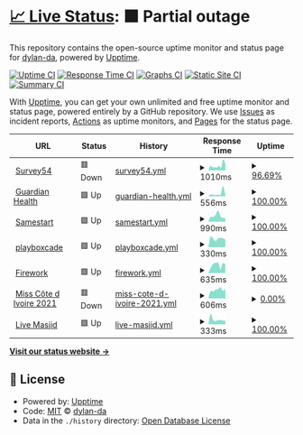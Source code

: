 # [📈 Live Status](https://dylan-da.github.io/ayoba-microapp-uptime-monitor): <!--live status--> **🟧 Partial outage**

This repository contains the open-source uptime monitor and status page for [dylan-da](https://dylan-da.github.io/ayoba-microapp-uptime-monitor), powered by [Upptime](https://github.com/upptime/upptime).

[![Uptime CI](https://github.com/dylan-da/ayoba-microapp-uptime-monitor/workflows/Uptime%20CI/badge.svg)](https://github.com/dylan-da/ayoba-microapp-uptime-monitor/actions?query=workflow%3A%22Uptime+CI%22)
[![Response Time CI](https://github.com/dylan-da/ayoba-microapp-uptime-monitor/workflows/Response%20Time%20CI/badge.svg)](https://github.com/dylan-da/ayoba-microapp-uptime-monitor/actions?query=workflow%3A%22Response+Time+CI%22)
[![Graphs CI](https://github.com/dylan-da/ayoba-microapp-uptime-monitor/workflows/Graphs%20CI/badge.svg)](https://github.com/dylan-da/ayoba-microapp-uptime-monitor/actions?query=workflow%3A%22Graphs+CI%22)
[![Static Site CI](https://github.com/dylan-da/ayoba-microapp-uptime-monitor/workflows/Static%20Site%20CI/badge.svg)](https://github.com/dylan-da/ayoba-microapp-uptime-monitor/actions?query=workflow%3A%22Static+Site+CI%22)
[![Summary CI](https://github.com/dylan-da/ayoba-microapp-uptime-monitor/workflows/Summary%20CI/badge.svg)](https://github.com/dylan-da/ayoba-microapp-uptime-monitor/actions?query=workflow%3A%22Summary+CI%22)

With [Upptime](https://upptime.js.org), you can get your own unlimited and free uptime monitor and status page, powered entirely by a GitHub repository. We use [Issues](https://github.com/dylan-da/ayoba-microapp-uptime-monitor/issues) as incident reports, [Actions](https://github.com/dylan-da/ayoba-microapp-uptime-monitor/actions) as uptime monitors, and [Pages](https://dylan-da.github.io/ayoba-microapp-uptime-monitor) for the status page.

<!--start: status pages-->
<!-- This summary is generated by Upptime (https://github.com/upptime/upptime) -->
<!-- Do not edit this manually, your changes will be overwritten -->
<!-- prettier-ignore -->
| URL | Status | History | Response Time | Uptime |
| --- | ------ | ------- | ------------- | ------ |
| <img alt="" src="https://icons.duckduckgo.com/ip3/survey54.com.ico" height="13"> [Survey54](https://survey54.com/open-surveys) | 🟥 Down | [survey54.yml](https://github.com/dylan-da/ayoba-microapp-uptime-monitor/commits/HEAD/history/survey54.yml) | <details><summary><img alt="Response time graph" src="./graphs/survey54/response-time-week.png" height="20"> 1010ms</summary><br><a href="https://dylan-da.github.io/ayoba-microapp-uptime-monitor/history/survey54"><img alt="Response time 2326" src="https://img.shields.io/endpoint?url=https%3A%2F%2Fraw.githubusercontent.com%2Fdylan-da%2Fayoba-microapp-uptime-monitor%2FHEAD%2Fapi%2Fsurvey54%2Fresponse-time.json"></a><br><a href="https://dylan-da.github.io/ayoba-microapp-uptime-monitor/history/survey54"><img alt="24-hour response time 1893" src="https://img.shields.io/endpoint?url=https%3A%2F%2Fraw.githubusercontent.com%2Fdylan-da%2Fayoba-microapp-uptime-monitor%2FHEAD%2Fapi%2Fsurvey54%2Fresponse-time-day.json"></a><br><a href="https://dylan-da.github.io/ayoba-microapp-uptime-monitor/history/survey54"><img alt="7-day response time 1010" src="https://img.shields.io/endpoint?url=https%3A%2F%2Fraw.githubusercontent.com%2Fdylan-da%2Fayoba-microapp-uptime-monitor%2FHEAD%2Fapi%2Fsurvey54%2Fresponse-time-week.json"></a><br><a href="https://dylan-da.github.io/ayoba-microapp-uptime-monitor/history/survey54"><img alt="30-day response time 1728" src="https://img.shields.io/endpoint?url=https%3A%2F%2Fraw.githubusercontent.com%2Fdylan-da%2Fayoba-microapp-uptime-monitor%2FHEAD%2Fapi%2Fsurvey54%2Fresponse-time-month.json"></a><br><a href="https://dylan-da.github.io/ayoba-microapp-uptime-monitor/history/survey54"><img alt="1-year response time 2339" src="https://img.shields.io/endpoint?url=https%3A%2F%2Fraw.githubusercontent.com%2Fdylan-da%2Fayoba-microapp-uptime-monitor%2FHEAD%2Fapi%2Fsurvey54%2Fresponse-time-year.json"></a></details> | <details><summary><a href="https://dylan-da.github.io/ayoba-microapp-uptime-monitor/history/survey54">96.69%</a></summary><a href="https://dylan-da.github.io/ayoba-microapp-uptime-monitor/history/survey54"><img alt="All-time uptime 35.19%" src="https://img.shields.io/endpoint?url=https%3A%2F%2Fraw.githubusercontent.com%2Fdylan-da%2Fayoba-microapp-uptime-monitor%2FHEAD%2Fapi%2Fsurvey54%2Fuptime.json"></a><br><a href="https://dylan-da.github.io/ayoba-microapp-uptime-monitor/history/survey54"><img alt="24-hour uptime 76.86%" src="https://img.shields.io/endpoint?url=https%3A%2F%2Fraw.githubusercontent.com%2Fdylan-da%2Fayoba-microapp-uptime-monitor%2FHEAD%2Fapi%2Fsurvey54%2Fuptime-day.json"></a><br><a href="https://dylan-da.github.io/ayoba-microapp-uptime-monitor/history/survey54"><img alt="7-day uptime 96.69%" src="https://img.shields.io/endpoint?url=https%3A%2F%2Fraw.githubusercontent.com%2Fdylan-da%2Fayoba-microapp-uptime-monitor%2FHEAD%2Fapi%2Fsurvey54%2Fuptime-week.json"></a><br><a href="https://dylan-da.github.io/ayoba-microapp-uptime-monitor/history/survey54"><img alt="30-day uptime 28.41%" src="https://img.shields.io/endpoint?url=https%3A%2F%2Fraw.githubusercontent.com%2Fdylan-da%2Fayoba-microapp-uptime-monitor%2FHEAD%2Fapi%2Fsurvey54%2Fuptime-month.json"></a><br><a href="https://dylan-da.github.io/ayoba-microapp-uptime-monitor/history/survey54"><img alt="1-year uptime 2.77%" src="https://img.shields.io/endpoint?url=https%3A%2F%2Fraw.githubusercontent.com%2Fdylan-da%2Fayoba-microapp-uptime-monitor%2FHEAD%2Fapi%2Fsurvey54%2Fuptime-year.json"></a></details>
| <img alt="" src="https://icons.duckduckgo.com/ip3/guardianhealth.io.ico" height="13"> [Guardian Health](https://guardianhealth.io/) | 🟩 Up | [guardian-health.yml](https://github.com/dylan-da/ayoba-microapp-uptime-monitor/commits/HEAD/history/guardian-health.yml) | <details><summary><img alt="Response time graph" src="./graphs/guardian-health/response-time-week.png" height="20"> 556ms</summary><br><a href="https://dylan-da.github.io/ayoba-microapp-uptime-monitor/history/guardian-health"><img alt="Response time 537" src="https://img.shields.io/endpoint?url=https%3A%2F%2Fraw.githubusercontent.com%2Fdylan-da%2Fayoba-microapp-uptime-monitor%2FHEAD%2Fapi%2Fguardian-health%2Fresponse-time.json"></a><br><a href="https://dylan-da.github.io/ayoba-microapp-uptime-monitor/history/guardian-health"><img alt="24-hour response time 190" src="https://img.shields.io/endpoint?url=https%3A%2F%2Fraw.githubusercontent.com%2Fdylan-da%2Fayoba-microapp-uptime-monitor%2FHEAD%2Fapi%2Fguardian-health%2Fresponse-time-day.json"></a><br><a href="https://dylan-da.github.io/ayoba-microapp-uptime-monitor/history/guardian-health"><img alt="7-day response time 556" src="https://img.shields.io/endpoint?url=https%3A%2F%2Fraw.githubusercontent.com%2Fdylan-da%2Fayoba-microapp-uptime-monitor%2FHEAD%2Fapi%2Fguardian-health%2Fresponse-time-week.json"></a><br><a href="https://dylan-da.github.io/ayoba-microapp-uptime-monitor/history/guardian-health"><img alt="30-day response time 477" src="https://img.shields.io/endpoint?url=https%3A%2F%2Fraw.githubusercontent.com%2Fdylan-da%2Fayoba-microapp-uptime-monitor%2FHEAD%2Fapi%2Fguardian-health%2Fresponse-time-month.json"></a><br><a href="https://dylan-da.github.io/ayoba-microapp-uptime-monitor/history/guardian-health"><img alt="1-year response time 554" src="https://img.shields.io/endpoint?url=https%3A%2F%2Fraw.githubusercontent.com%2Fdylan-da%2Fayoba-microapp-uptime-monitor%2FHEAD%2Fapi%2Fguardian-health%2Fresponse-time-year.json"></a></details> | <details><summary><a href="https://dylan-da.github.io/ayoba-microapp-uptime-monitor/history/guardian-health">100.00%</a></summary><a href="https://dylan-da.github.io/ayoba-microapp-uptime-monitor/history/guardian-health"><img alt="All-time uptime 99.46%" src="https://img.shields.io/endpoint?url=https%3A%2F%2Fraw.githubusercontent.com%2Fdylan-da%2Fayoba-microapp-uptime-monitor%2FHEAD%2Fapi%2Fguardian-health%2Fuptime.json"></a><br><a href="https://dylan-da.github.io/ayoba-microapp-uptime-monitor/history/guardian-health"><img alt="24-hour uptime 100.00%" src="https://img.shields.io/endpoint?url=https%3A%2F%2Fraw.githubusercontent.com%2Fdylan-da%2Fayoba-microapp-uptime-monitor%2FHEAD%2Fapi%2Fguardian-health%2Fuptime-day.json"></a><br><a href="https://dylan-da.github.io/ayoba-microapp-uptime-monitor/history/guardian-health"><img alt="7-day uptime 100.00%" src="https://img.shields.io/endpoint?url=https%3A%2F%2Fraw.githubusercontent.com%2Fdylan-da%2Fayoba-microapp-uptime-monitor%2FHEAD%2Fapi%2Fguardian-health%2Fuptime-week.json"></a><br><a href="https://dylan-da.github.io/ayoba-microapp-uptime-monitor/history/guardian-health"><img alt="30-day uptime 100.00%" src="https://img.shields.io/endpoint?url=https%3A%2F%2Fraw.githubusercontent.com%2Fdylan-da%2Fayoba-microapp-uptime-monitor%2FHEAD%2Fapi%2Fguardian-health%2Fuptime-month.json"></a><br><a href="https://dylan-da.github.io/ayoba-microapp-uptime-monitor/history/guardian-health"><img alt="1-year uptime 99.98%" src="https://img.shields.io/endpoint?url=https%3A%2F%2Fraw.githubusercontent.com%2Fdylan-da%2Fayoba-microapp-uptime-monitor%2FHEAD%2Fapi%2Fguardian-health%2Fuptime-year.json"></a></details>
| <img alt="" src="https://icons.duckduckgo.com/ip3/www.samestart.com.ico" height="13"> [Samestart](https://www.samestart.com/) | 🟩 Up | [samestart.yml](https://github.com/dylan-da/ayoba-microapp-uptime-monitor/commits/HEAD/history/samestart.yml) | <details><summary><img alt="Response time graph" src="./graphs/samestart/response-time-week.png" height="20"> 990ms</summary><br><a href="https://dylan-da.github.io/ayoba-microapp-uptime-monitor/history/samestart"><img alt="Response time 927" src="https://img.shields.io/endpoint?url=https%3A%2F%2Fraw.githubusercontent.com%2Fdylan-da%2Fayoba-microapp-uptime-monitor%2FHEAD%2Fapi%2Fsamestart%2Fresponse-time.json"></a><br><a href="https://dylan-da.github.io/ayoba-microapp-uptime-monitor/history/samestart"><img alt="24-hour response time 579" src="https://img.shields.io/endpoint?url=https%3A%2F%2Fraw.githubusercontent.com%2Fdylan-da%2Fayoba-microapp-uptime-monitor%2FHEAD%2Fapi%2Fsamestart%2Fresponse-time-day.json"></a><br><a href="https://dylan-da.github.io/ayoba-microapp-uptime-monitor/history/samestart"><img alt="7-day response time 990" src="https://img.shields.io/endpoint?url=https%3A%2F%2Fraw.githubusercontent.com%2Fdylan-da%2Fayoba-microapp-uptime-monitor%2FHEAD%2Fapi%2Fsamestart%2Fresponse-time-week.json"></a><br><a href="https://dylan-da.github.io/ayoba-microapp-uptime-monitor/history/samestart"><img alt="30-day response time 1155" src="https://img.shields.io/endpoint?url=https%3A%2F%2Fraw.githubusercontent.com%2Fdylan-da%2Fayoba-microapp-uptime-monitor%2FHEAD%2Fapi%2Fsamestart%2Fresponse-time-month.json"></a><br><a href="https://dylan-da.github.io/ayoba-microapp-uptime-monitor/history/samestart"><img alt="1-year response time 927" src="https://img.shields.io/endpoint?url=https%3A%2F%2Fraw.githubusercontent.com%2Fdylan-da%2Fayoba-microapp-uptime-monitor%2FHEAD%2Fapi%2Fsamestart%2Fresponse-time-year.json"></a></details> | <details><summary><a href="https://dylan-da.github.io/ayoba-microapp-uptime-monitor/history/samestart">100.00%</a></summary><a href="https://dylan-da.github.io/ayoba-microapp-uptime-monitor/history/samestart"><img alt="All-time uptime 30.91%" src="https://img.shields.io/endpoint?url=https%3A%2F%2Fraw.githubusercontent.com%2Fdylan-da%2Fayoba-microapp-uptime-monitor%2FHEAD%2Fapi%2Fsamestart%2Fuptime.json"></a><br><a href="https://dylan-da.github.io/ayoba-microapp-uptime-monitor/history/samestart"><img alt="24-hour uptime 100.00%" src="https://img.shields.io/endpoint?url=https%3A%2F%2Fraw.githubusercontent.com%2Fdylan-da%2Fayoba-microapp-uptime-monitor%2FHEAD%2Fapi%2Fsamestart%2Fuptime-day.json"></a><br><a href="https://dylan-da.github.io/ayoba-microapp-uptime-monitor/history/samestart"><img alt="7-day uptime 100.00%" src="https://img.shields.io/endpoint?url=https%3A%2F%2Fraw.githubusercontent.com%2Fdylan-da%2Fayoba-microapp-uptime-monitor%2FHEAD%2Fapi%2Fsamestart%2Fuptime-week.json"></a><br><a href="https://dylan-da.github.io/ayoba-microapp-uptime-monitor/history/samestart"><img alt="30-day uptime 99.65%" src="https://img.shields.io/endpoint?url=https%3A%2F%2Fraw.githubusercontent.com%2Fdylan-da%2Fayoba-microapp-uptime-monitor%2FHEAD%2Fapi%2Fsamestart%2Fuptime-month.json"></a><br><a href="https://dylan-da.github.io/ayoba-microapp-uptime-monitor/history/samestart"><img alt="1-year uptime 42.12%" src="https://img.shields.io/endpoint?url=https%3A%2F%2Fraw.githubusercontent.com%2Fdylan-da%2Fayoba-microapp-uptime-monitor%2FHEAD%2Fapi%2Fsamestart%2Fuptime-year.json"></a></details>
| <img alt="" src="https://icons.duckduckgo.com/ip3/playboxcade.com.ico" height="13"> [playboxcade](https://playboxcade.com/) | 🟩 Up | [playboxcade.yml](https://github.com/dylan-da/ayoba-microapp-uptime-monitor/commits/HEAD/history/playboxcade.yml) | <details><summary><img alt="Response time graph" src="./graphs/playboxcade/response-time-week.png" height="20"> 330ms</summary><br><a href="https://dylan-da.github.io/ayoba-microapp-uptime-monitor/history/playboxcade"><img alt="Response time 665" src="https://img.shields.io/endpoint?url=https%3A%2F%2Fraw.githubusercontent.com%2Fdylan-da%2Fayoba-microapp-uptime-monitor%2FHEAD%2Fapi%2Fplayboxcade%2Fresponse-time.json"></a><br><a href="https://dylan-da.github.io/ayoba-microapp-uptime-monitor/history/playboxcade"><img alt="24-hour response time 294" src="https://img.shields.io/endpoint?url=https%3A%2F%2Fraw.githubusercontent.com%2Fdylan-da%2Fayoba-microapp-uptime-monitor%2FHEAD%2Fapi%2Fplayboxcade%2Fresponse-time-day.json"></a><br><a href="https://dylan-da.github.io/ayoba-microapp-uptime-monitor/history/playboxcade"><img alt="7-day response time 330" src="https://img.shields.io/endpoint?url=https%3A%2F%2Fraw.githubusercontent.com%2Fdylan-da%2Fayoba-microapp-uptime-monitor%2FHEAD%2Fapi%2Fplayboxcade%2Fresponse-time-week.json"></a><br><a href="https://dylan-da.github.io/ayoba-microapp-uptime-monitor/history/playboxcade"><img alt="30-day response time 334" src="https://img.shields.io/endpoint?url=https%3A%2F%2Fraw.githubusercontent.com%2Fdylan-da%2Fayoba-microapp-uptime-monitor%2FHEAD%2Fapi%2Fplayboxcade%2Fresponse-time-month.json"></a><br><a href="https://dylan-da.github.io/ayoba-microapp-uptime-monitor/history/playboxcade"><img alt="1-year response time 480" src="https://img.shields.io/endpoint?url=https%3A%2F%2Fraw.githubusercontent.com%2Fdylan-da%2Fayoba-microapp-uptime-monitor%2FHEAD%2Fapi%2Fplayboxcade%2Fresponse-time-year.json"></a></details> | <details><summary><a href="https://dylan-da.github.io/ayoba-microapp-uptime-monitor/history/playboxcade">100.00%</a></summary><a href="https://dylan-da.github.io/ayoba-microapp-uptime-monitor/history/playboxcade"><img alt="All-time uptime 99.91%" src="https://img.shields.io/endpoint?url=https%3A%2F%2Fraw.githubusercontent.com%2Fdylan-da%2Fayoba-microapp-uptime-monitor%2FHEAD%2Fapi%2Fplayboxcade%2Fuptime.json"></a><br><a href="https://dylan-da.github.io/ayoba-microapp-uptime-monitor/history/playboxcade"><img alt="24-hour uptime 100.00%" src="https://img.shields.io/endpoint?url=https%3A%2F%2Fraw.githubusercontent.com%2Fdylan-da%2Fayoba-microapp-uptime-monitor%2FHEAD%2Fapi%2Fplayboxcade%2Fuptime-day.json"></a><br><a href="https://dylan-da.github.io/ayoba-microapp-uptime-monitor/history/playboxcade"><img alt="7-day uptime 100.00%" src="https://img.shields.io/endpoint?url=https%3A%2F%2Fraw.githubusercontent.com%2Fdylan-da%2Fayoba-microapp-uptime-monitor%2FHEAD%2Fapi%2Fplayboxcade%2Fuptime-week.json"></a><br><a href="https://dylan-da.github.io/ayoba-microapp-uptime-monitor/history/playboxcade"><img alt="30-day uptime 100.00%" src="https://img.shields.io/endpoint?url=https%3A%2F%2Fraw.githubusercontent.com%2Fdylan-da%2Fayoba-microapp-uptime-monitor%2FHEAD%2Fapi%2Fplayboxcade%2Fuptime-month.json"></a><br><a href="https://dylan-da.github.io/ayoba-microapp-uptime-monitor/history/playboxcade"><img alt="1-year uptime 99.99%" src="https://img.shields.io/endpoint?url=https%3A%2F%2Fraw.githubusercontent.com%2Fdylan-da%2Fayoba-microapp-uptime-monitor%2FHEAD%2Fapi%2Fplayboxcade%2Fuptime-year.json"></a></details>
| <img alt="" src="https://icons.duckduckgo.com/ip3/fw.tv.ico" height="13"> [Firework](https://fw.tv/ayoba_africa) | 🟩 Up | [firework.yml](https://github.com/dylan-da/ayoba-microapp-uptime-monitor/commits/HEAD/history/firework.yml) | <details><summary><img alt="Response time graph" src="./graphs/firework/response-time-week.png" height="20"> 635ms</summary><br><a href="https://dylan-da.github.io/ayoba-microapp-uptime-monitor/history/firework"><img alt="Response time 643" src="https://img.shields.io/endpoint?url=https%3A%2F%2Fraw.githubusercontent.com%2Fdylan-da%2Fayoba-microapp-uptime-monitor%2FHEAD%2Fapi%2Ffirework%2Fresponse-time.json"></a><br><a href="https://dylan-da.github.io/ayoba-microapp-uptime-monitor/history/firework"><img alt="24-hour response time 674" src="https://img.shields.io/endpoint?url=https%3A%2F%2Fraw.githubusercontent.com%2Fdylan-da%2Fayoba-microapp-uptime-monitor%2FHEAD%2Fapi%2Ffirework%2Fresponse-time-day.json"></a><br><a href="https://dylan-da.github.io/ayoba-microapp-uptime-monitor/history/firework"><img alt="7-day response time 635" src="https://img.shields.io/endpoint?url=https%3A%2F%2Fraw.githubusercontent.com%2Fdylan-da%2Fayoba-microapp-uptime-monitor%2FHEAD%2Fapi%2Ffirework%2Fresponse-time-week.json"></a><br><a href="https://dylan-da.github.io/ayoba-microapp-uptime-monitor/history/firework"><img alt="30-day response time 639" src="https://img.shields.io/endpoint?url=https%3A%2F%2Fraw.githubusercontent.com%2Fdylan-da%2Fayoba-microapp-uptime-monitor%2FHEAD%2Fapi%2Ffirework%2Fresponse-time-month.json"></a><br><a href="https://dylan-da.github.io/ayoba-microapp-uptime-monitor/history/firework"><img alt="1-year response time 654" src="https://img.shields.io/endpoint?url=https%3A%2F%2Fraw.githubusercontent.com%2Fdylan-da%2Fayoba-microapp-uptime-monitor%2FHEAD%2Fapi%2Ffirework%2Fresponse-time-year.json"></a></details> | <details><summary><a href="https://dylan-da.github.io/ayoba-microapp-uptime-monitor/history/firework">100.00%</a></summary><a href="https://dylan-da.github.io/ayoba-microapp-uptime-monitor/history/firework"><img alt="All-time uptime 99.97%" src="https://img.shields.io/endpoint?url=https%3A%2F%2Fraw.githubusercontent.com%2Fdylan-da%2Fayoba-microapp-uptime-monitor%2FHEAD%2Fapi%2Ffirework%2Fuptime.json"></a><br><a href="https://dylan-da.github.io/ayoba-microapp-uptime-monitor/history/firework"><img alt="24-hour uptime 100.00%" src="https://img.shields.io/endpoint?url=https%3A%2F%2Fraw.githubusercontent.com%2Fdylan-da%2Fayoba-microapp-uptime-monitor%2FHEAD%2Fapi%2Ffirework%2Fuptime-day.json"></a><br><a href="https://dylan-da.github.io/ayoba-microapp-uptime-monitor/history/firework"><img alt="7-day uptime 100.00%" src="https://img.shields.io/endpoint?url=https%3A%2F%2Fraw.githubusercontent.com%2Fdylan-da%2Fayoba-microapp-uptime-monitor%2FHEAD%2Fapi%2Ffirework%2Fuptime-week.json"></a><br><a href="https://dylan-da.github.io/ayoba-microapp-uptime-monitor/history/firework"><img alt="30-day uptime 100.00%" src="https://img.shields.io/endpoint?url=https%3A%2F%2Fraw.githubusercontent.com%2Fdylan-da%2Fayoba-microapp-uptime-monitor%2FHEAD%2Fapi%2Ffirework%2Fuptime-month.json"></a><br><a href="https://dylan-da.github.io/ayoba-microapp-uptime-monitor/history/firework"><img alt="1-year uptime 99.97%" src="https://img.shields.io/endpoint?url=https%3A%2F%2Fraw.githubusercontent.com%2Fdylan-da%2Fayoba-microapp-uptime-monitor%2FHEAD%2Fapi%2Ffirework%2Fuptime-year.json"></a></details>
| <img alt="" src="https://icons.duckduckgo.com/ip3/www.mtn.ci.ico" height="13"> [Miss Côte d Ivoire 2021](https://www.mtn.ci/miss-ci/) | 🟥 Down | [miss-cote-d-ivoire-2021.yml](https://github.com/dylan-da/ayoba-microapp-uptime-monitor/commits/HEAD/history/miss-cote-d-ivoire-2021.yml) | <details><summary><img alt="Response time graph" src="./graphs/miss-cote-d-ivoire-2021/response-time-week.png" height="20"> 606ms</summary><br><a href="https://dylan-da.github.io/ayoba-microapp-uptime-monitor/history/miss-cote-d-ivoire-2021"><img alt="Response time 1377" src="https://img.shields.io/endpoint?url=https%3A%2F%2Fraw.githubusercontent.com%2Fdylan-da%2Fayoba-microapp-uptime-monitor%2FHEAD%2Fapi%2Fmiss-cote-d-ivoire-2021%2Fresponse-time.json"></a><br><a href="https://dylan-da.github.io/ayoba-microapp-uptime-monitor/history/miss-cote-d-ivoire-2021"><img alt="24-hour response time 658" src="https://img.shields.io/endpoint?url=https%3A%2F%2Fraw.githubusercontent.com%2Fdylan-da%2Fayoba-microapp-uptime-monitor%2FHEAD%2Fapi%2Fmiss-cote-d-ivoire-2021%2Fresponse-time-day.json"></a><br><a href="https://dylan-da.github.io/ayoba-microapp-uptime-monitor/history/miss-cote-d-ivoire-2021"><img alt="7-day response time 606" src="https://img.shields.io/endpoint?url=https%3A%2F%2Fraw.githubusercontent.com%2Fdylan-da%2Fayoba-microapp-uptime-monitor%2FHEAD%2Fapi%2Fmiss-cote-d-ivoire-2021%2Fresponse-time-week.json"></a><br><a href="https://dylan-da.github.io/ayoba-microapp-uptime-monitor/history/miss-cote-d-ivoire-2021"><img alt="30-day response time 1824" src="https://img.shields.io/endpoint?url=https%3A%2F%2Fraw.githubusercontent.com%2Fdylan-da%2Fayoba-microapp-uptime-monitor%2FHEAD%2Fapi%2Fmiss-cote-d-ivoire-2021%2Fresponse-time-month.json"></a><br><a href="https://dylan-da.github.io/ayoba-microapp-uptime-monitor/history/miss-cote-d-ivoire-2021"><img alt="1-year response time 877" src="https://img.shields.io/endpoint?url=https%3A%2F%2Fraw.githubusercontent.com%2Fdylan-da%2Fayoba-microapp-uptime-monitor%2FHEAD%2Fapi%2Fmiss-cote-d-ivoire-2021%2Fresponse-time-year.json"></a></details> | <details><summary><a href="https://dylan-da.github.io/ayoba-microapp-uptime-monitor/history/miss-cote-d-ivoire-2021">0.00%</a></summary><a href="https://dylan-da.github.io/ayoba-microapp-uptime-monitor/history/miss-cote-d-ivoire-2021"><img alt="All-time uptime 44.26%" src="https://img.shields.io/endpoint?url=https%3A%2F%2Fraw.githubusercontent.com%2Fdylan-da%2Fayoba-microapp-uptime-monitor%2FHEAD%2Fapi%2Fmiss-cote-d-ivoire-2021%2Fuptime.json"></a><br><a href="https://dylan-da.github.io/ayoba-microapp-uptime-monitor/history/miss-cote-d-ivoire-2021"><img alt="24-hour uptime 0.00%" src="https://img.shields.io/endpoint?url=https%3A%2F%2Fraw.githubusercontent.com%2Fdylan-da%2Fayoba-microapp-uptime-monitor%2FHEAD%2Fapi%2Fmiss-cote-d-ivoire-2021%2Fuptime-day.json"></a><br><a href="https://dylan-da.github.io/ayoba-microapp-uptime-monitor/history/miss-cote-d-ivoire-2021"><img alt="7-day uptime 0.00%" src="https://img.shields.io/endpoint?url=https%3A%2F%2Fraw.githubusercontent.com%2Fdylan-da%2Fayoba-microapp-uptime-monitor%2FHEAD%2Fapi%2Fmiss-cote-d-ivoire-2021%2Fuptime-week.json"></a><br><a href="https://dylan-da.github.io/ayoba-microapp-uptime-monitor/history/miss-cote-d-ivoire-2021"><img alt="30-day uptime 4.67%" src="https://img.shields.io/endpoint?url=https%3A%2F%2Fraw.githubusercontent.com%2Fdylan-da%2Fayoba-microapp-uptime-monitor%2FHEAD%2Fapi%2Fmiss-cote-d-ivoire-2021%2Fuptime-month.json"></a><br><a href="https://dylan-da.github.io/ayoba-microapp-uptime-monitor/history/miss-cote-d-ivoire-2021"><img alt="1-year uptime 13.13%" src="https://img.shields.io/endpoint?url=https%3A%2F%2Fraw.githubusercontent.com%2Fdylan-da%2Fayoba-microapp-uptime-monitor%2FHEAD%2Fapi%2Fmiss-cote-d-ivoire-2021%2Fuptime-year.json"></a></details>
| <img alt="" src="https://icons.duckduckgo.com/ip3/www.livemasjid.com.ico" height="13"> [Live Masjid](https://www.livemasjid.com/) | 🟩 Up | [live-masjid.yml](https://github.com/dylan-da/ayoba-microapp-uptime-monitor/commits/HEAD/history/live-masjid.yml) | <details><summary><img alt="Response time graph" src="./graphs/live-masjid/response-time-week.png" height="20"> 333ms</summary><br><a href="https://dylan-da.github.io/ayoba-microapp-uptime-monitor/history/live-masjid"><img alt="Response time 345" src="https://img.shields.io/endpoint?url=https%3A%2F%2Fraw.githubusercontent.com%2Fdylan-da%2Fayoba-microapp-uptime-monitor%2FHEAD%2Fapi%2Flive-masjid%2Fresponse-time.json"></a><br><a href="https://dylan-da.github.io/ayoba-microapp-uptime-monitor/history/live-masjid"><img alt="24-hour response time 250" src="https://img.shields.io/endpoint?url=https%3A%2F%2Fraw.githubusercontent.com%2Fdylan-da%2Fayoba-microapp-uptime-monitor%2FHEAD%2Fapi%2Flive-masjid%2Fresponse-time-day.json"></a><br><a href="https://dylan-da.github.io/ayoba-microapp-uptime-monitor/history/live-masjid"><img alt="7-day response time 333" src="https://img.shields.io/endpoint?url=https%3A%2F%2Fraw.githubusercontent.com%2Fdylan-da%2Fayoba-microapp-uptime-monitor%2FHEAD%2Fapi%2Flive-masjid%2Fresponse-time-week.json"></a><br><a href="https://dylan-da.github.io/ayoba-microapp-uptime-monitor/history/live-masjid"><img alt="30-day response time 328" src="https://img.shields.io/endpoint?url=https%3A%2F%2Fraw.githubusercontent.com%2Fdylan-da%2Fayoba-microapp-uptime-monitor%2FHEAD%2Fapi%2Flive-masjid%2Fresponse-time-month.json"></a><br><a href="https://dylan-da.github.io/ayoba-microapp-uptime-monitor/history/live-masjid"><img alt="1-year response time 366" src="https://img.shields.io/endpoint?url=https%3A%2F%2Fraw.githubusercontent.com%2Fdylan-da%2Fayoba-microapp-uptime-monitor%2FHEAD%2Fapi%2Flive-masjid%2Fresponse-time-year.json"></a></details> | <details><summary><a href="https://dylan-da.github.io/ayoba-microapp-uptime-monitor/history/live-masjid">100.00%</a></summary><a href="https://dylan-da.github.io/ayoba-microapp-uptime-monitor/history/live-masjid"><img alt="All-time uptime 99.86%" src="https://img.shields.io/endpoint?url=https%3A%2F%2Fraw.githubusercontent.com%2Fdylan-da%2Fayoba-microapp-uptime-monitor%2FHEAD%2Fapi%2Flive-masjid%2Fuptime.json"></a><br><a href="https://dylan-da.github.io/ayoba-microapp-uptime-monitor/history/live-masjid"><img alt="24-hour uptime 100.00%" src="https://img.shields.io/endpoint?url=https%3A%2F%2Fraw.githubusercontent.com%2Fdylan-da%2Fayoba-microapp-uptime-monitor%2FHEAD%2Fapi%2Flive-masjid%2Fuptime-day.json"></a><br><a href="https://dylan-da.github.io/ayoba-microapp-uptime-monitor/history/live-masjid"><img alt="7-day uptime 100.00%" src="https://img.shields.io/endpoint?url=https%3A%2F%2Fraw.githubusercontent.com%2Fdylan-da%2Fayoba-microapp-uptime-monitor%2FHEAD%2Fapi%2Flive-masjid%2Fuptime-week.json"></a><br><a href="https://dylan-da.github.io/ayoba-microapp-uptime-monitor/history/live-masjid"><img alt="30-day uptime 100.00%" src="https://img.shields.io/endpoint?url=https%3A%2F%2Fraw.githubusercontent.com%2Fdylan-da%2Fayoba-microapp-uptime-monitor%2FHEAD%2Fapi%2Flive-masjid%2Fuptime-month.json"></a><br><a href="https://dylan-da.github.io/ayoba-microapp-uptime-monitor/history/live-masjid"><img alt="1-year uptime 99.85%" src="https://img.shields.io/endpoint?url=https%3A%2F%2Fraw.githubusercontent.com%2Fdylan-da%2Fayoba-microapp-uptime-monitor%2FHEAD%2Fapi%2Flive-masjid%2Fuptime-year.json"></a></details>

<!--end: status pages-->

[**Visit our status website →**](https://dylan-da.github.io/ayoba-microapp-uptime-monitor)

## 📄 License

- Powered by: [Upptime](https://github.com/upptime/upptime)
- Code: [MIT](./LICENSE) © [dylan-da](https://dylan-da.github.io/ayoba-microapp-uptime-monitor)
- Data in the `./history` directory: [Open Database License](https://opendatacommons.org/licenses/odbl/1-0/)
